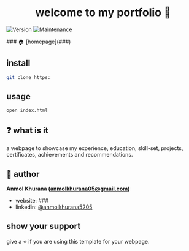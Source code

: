 <h1 align="center">welcome to my portfolio 👋</h1>
<p>
  <img alt="Version" src="https://img.shields.io/badge/version-1.0.0-blue.svg?cacheSeconds=2592000" />
  <img alt="Maintenance" src="https://img.shields.io/badge/Maintained-yes-blue.svg" />
</p>
### 🏠 [homepage](###)

## install

```sh
git clone https:
```

## usage

```sh
open index.html
```

## ❓ what is it

a webpage to showcase my experience, education, skill-set, projects, certificates, achievements and recommendations.

## 👤 author

**Anmol Khurana (anmolkhurana05@gmail.com)**

- website: ###
- linkedin: [@anmolkhurana5205](https://www.linkedin.com/in/anmolkhurana5205/)

## show your support

give a ⭐️ if you are using this template for your webpage.
